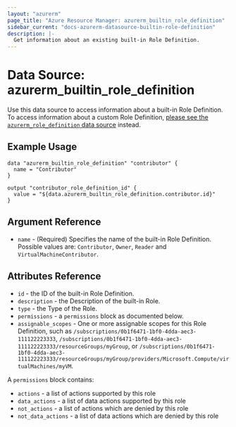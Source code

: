 ```yaml
---
layout: "azurerm"
page_title: "Azure Resource Manager: azurerm_builtin_role_definition"
sidebar_current: "docs-azurerm-datasource-builtin-role-definition"
description: |-
  Get information about an existing built-in Role Definition.
---
```


# Data Source: azurerm_builtin_role_definition

Use this data source to access information about a built-in Role Definition. To access information about a custom Role Definition, [please see the `azurerm_role_definition` data source](role_definition.html) instead.

## Example Usage

```hcl
data "azurerm_builtin_role_definition" "contributor" {
  name = "Contributor"
}

output "contributor_role_definition_id" {
  value = "${data.azurerm_builtin_role_definition.contributor.id}"
}
```

## Argument Reference

* `name` - (Required) Specifies the name of the built-in Role Definition. Possible values are: `Contributor`, `Owner`, `Reader` and `VirtualMachineContributor`.


## Attributes Reference

* `id` - the ID of the built-in Role Definition.
* `description` - the Description of the built-in Role.
* `type` - the Type of the Role.
* `permissions` - a `permissions` block as documented below.
* `assignable_scopes` - One or more assignable scopes for this Role Definition, such as `/subscriptions/0b1f6471-1bf0-4dda-aec3-111122223333`, `/subscriptions/0b1f6471-1bf0-4dda-aec3-111122223333/resourceGroups/myGroup`, or `/subscriptions/0b1f6471-1bf0-4dda-aec3-111122223333/resourceGroups/myGroup/providers/Microsoft.Compute/virtualMachines/myVM`.

A `permissions` block contains:

* `actions` - a list of actions supported by this role
* `data_actions` - a list of data actions supported by this role
* `not_actions` - a list of actions which are denied by this role
* `not_data_actions` - a list of data actions which are denied by this role
